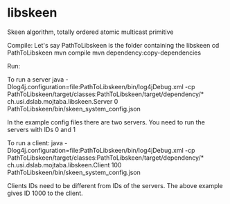 # libskeen
Skeen algorithm, totally ordered atomic multicast primitive

Compile:
Let's say PathToLibskeen is the folder containing the libskeen
cd PathToLibskeen
mvn compile
mvn dependency:copy-dependencies

Run:

To run a server
java -Dlog4j.configuration=file:PathToLibskeen/bin/log4jDebug.xml -cp PathToLibskeen/target/classes:PathToLibskeen/target/dependency/* ch.usi.dslab.mojtaba.libskeen.Server 0 PathToLibskeen/bin/skeen_system_config.json

In the example config files there are two servers. You need to run the servers with IDs 0 and 1

To run a client:
java -Dlog4j.configuration=file:PathToLibskeen/bin/log4jDebug.xml -cp PathToLibskeen/target/classes:PathToLibskeen/target/dependency/* ch.usi.dslab.mojtaba.libskeen.Client 100 PathToLibskeen/bin/skeen_system_config.json

Clients IDs need to be different from IDs of the servers. The above example gives ID 1000 to the client.
